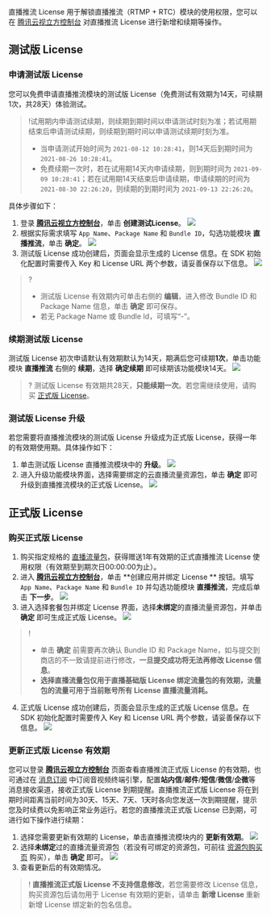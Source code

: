 直播推流 License 用于解锁直播推流（RTMP + RTC）模块的使用权限，您可以在 [腾讯云视立方控制台](https://console.cloud.tencent.com/vcube) 对直播推流 License 进行新增和续期等操作。

[](id:test)
## 测试版 License
[](id:creat_test)
### 申请测试版 License
您可以免费申请直播推流模块的测试版 License（免费测试有效期为14天，可续期1次，共28天）体验测试。
> !试用期内申请测试续期，则续期到期时间以申请测试时刻为准；若试用期结束后申请测试续期，则续期到期时间以申请测试续期时刻为准。
> - 当申请测试开始时间为 `2021-08-12 10:28:41`，则14天后到期时间为 `2021-08-26 10:28:41`。
> - 免费续期一次时，若在试用期14天内申请续期，则到期时间为 `2021-09-09 10:28:41`；若在试用期14天结束后申请续期，申请续期的时间为 `2021-08-30 22:26:20`，则续期的到期时间为 `2021-09-13 22:26:20`。

具体步骤如下：

1. 登录 **[腾讯云视立方控制台](https://console.cloud.tencent.com/vcube)**，单击 **创建测试License**。
![](https://main.qcloudimg.com/raw/a623b59b4989ef4d713fc5a2e13927c1.png)
2. 根据实际需求填写 `App Name`、`Package Name` 和 `Bundle ID`，勾选功能模块 **直播推流**，单击 **确定**。
![](https://main.qcloudimg.com/raw/b471d5f1b85b292de034fde0a5b6650f.png)
3. 测试版 License 成功创建后，页面会显示生成的 License 信息。在 SDK 初始化配置时需要传入 Key 和 License URL 两个参数，请妥善保存以下信息。
![](https://main.qcloudimg.com/raw/53635bb1119911b9a17bea79ab327283.png)

>? 
>- 测试版 License 有效期内可单击右侧的 **编辑**，进入修改 Bundle ID 和 Package Name 信息，单击 **确定** 即可保存。
>- 若无 Package Name 或 Bundle Id，可填写“-”。

[](id:renew_test)
### 续期测试版 License
测试版 License 初次申请默认有效期默认为14天，期满后您可续期**1次**，单击功能模块 **直播推流** 右侧的 **续期**，选择 **确定续期** 即可续期该功能模块14天。
![](https://main.qcloudimg.com/raw/491ac2dd3ce48e54c7530e8be7575a5d.png)

> ? 测试版 License 有效期共28天，**只能续期一次**。若您需继续使用，请购买 [正式版 License](#formal)。

[](id:up_test)
### 测试版 License 升级

若您需要将直播推流模块的测试版 License 升级成为正式版 License，获得一年的有效期使用期。具体操作如下：
1. 单击测试版 License 直播推流模块中的 **升级**。
![](https://main.qcloudimg.com/raw/71c0043f58745eabbd8d8c9203d99244.png)
2. 进入升级功能模块界面，选择需要绑定的云直播流量资源包，单击 **确定** 即可升级到直播推流模块的正式版 License。
![](https://main.qcloudimg.com/raw/636f1237e64229e05308475861ce70eb.png)

[](id:formal)
## 正式版 License
[](id:creat_formal)
### 购买正式版 License
1. 购买指定规格的 [直播流量包](https://cloud.tencent.com/document/product/1449/56973#live)，获得赠送1年有效期的正式直播推流 License 使用权限（有效期至到期次日00:00:00为止）。
2. 进入 **[腾讯云视立方控制台](https://console.cloud.tencent.com/vcube)**，单击 **创建应用并绑定 License ** 按钮。填写 `App Name`、`Package Name` 和 `Bundle ID` 并勾选功能模块 **直播推流**，完成后单击 **下一步**。
![](https://main.qcloudimg.com/raw/cc803e51118a8c33e9f29405a58ed210.png)
3. 进入选择套餐包并绑定 License 界面，选择**未绑定**的直播流量资源包，并单击 **确定** 即可生成正式版 License。
![](https://main.qcloudimg.com/raw/6a62f95943713c1a8a36779315d84194.png)
>!
> - 单击 **确定** 前需要再次确认 Bundle ID 和 Package Name，如与提交到商店的不一致请提前进行修改，**一旦提交成功将无法再修改 License 信息**。
> - **选择直播流量包仅用于直播基础版 License 绑定流量包的有效期，流量包的流量可用于当前账号所有 License 直播流量消耗。**
4. 正式版 License 成功创建后，页面会显示生成的正式版 License 信息。在 SDK 初始化配置时需要传入 Key 和 License URL 两个参数，请妥善保存以下信息。
![](https://main.qcloudimg.com/raw/3335b76fb8558a3f967149c20bf73b90.png)


[](id:update_formal)
### 更新正式版 License 有效期
您可以登录 **[腾讯云视立方控制台](https://console.cloud.tencent.com/vcube)** 页面查看直播推流正式版 License 的有效期，也可通过在 [消息订阅](https://console.cloud.tencent.com/message/subscription) 中订阅音视频终端引擎，配置**站内信**/**邮件**/**短信**/**微信**/**企微**等消息接收渠道，接收正式版 License 到期提醒。直播推流正式版 License 将在到期时间距离当前时间为30天、15天、7天、1天时各向您发送一次到期提醒，提示您及时续费以免影响正常业务运行。若您的直播推流正式版 License 已到期，可进行如下操作进行续期：
1. 选择您需要更新有效期的 License，单击直播推流模块内的 **更新有效期**。
![](https://main.qcloudimg.com/raw/72e03f5ff392eac9e6d82cb20dcbf79d.png)
2. 选择**未绑定**过的直播流量资源包（若没有可绑定的资源包，可前往 [资源包购买页](https://buy.cloud.tencent.com/vcube) 购买），单击 **确定** 即可。
![](https://main.qcloudimg.com/raw/627e142976b084212c8d9df060578b37.png)
3. 查看更新后的有效期情况。
>! **直播推流正式版 License 不支持信息修改**，若您需要修改 License 信息，购买资源包后请勿用于 License 有效期的更新，请单击 **新增 License** 重新新增 License 绑定新的包名信息。
